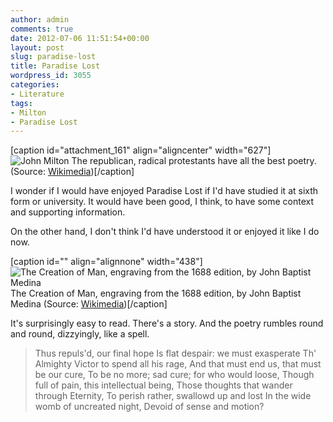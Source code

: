 ```yaml
---
author: admin
comments: true
date: 2012-07-06 11:51:54+00:00
layout: post
slug: paradise-lost
title: Paradise Lost
wordpress_id: 3055
categories:
- Literature
tags:
- Milton
- Paradise Lost
---
```


[caption id="attachment_161" align="aligncenter" width="627"]![John Milton](http://blog.leonpaternoster.com/wp-content/uploads/2012/07/milton1.jpg) The republican, radical protestants have all the best poetry. (Source: [Wikimedia](http://commons.wikimedia.org/wiki/File:John-milton.jpg?uselang=en-gb))[/caption]

I wonder if I would have enjoyed Paradise Lost if I'd have studied it at sixth form or university. It would have been good, I think, to have some context and supporting information.

On the other hand, I don't think I'd have understood it or enjoyed it like I do now.

[caption id="" align="alignnone" width="438"]![The Creation of Man, engraving from the 1688 edition, by John Baptist Medina](http://upload.wikimedia.org/wikipedia/commons/b/b8/MedinaPL3.jpg) The Creation of Man, engraving from the 1688 edition, by John Baptist Medina (Source: [Wikimedia](http://upload.wikimedia.org/wikipedia/commons/b/b8/MedinaPL3.jpg))[/caption]

It's surprisingly easy to read. There's a story. And the poetry rumbles round and round, dizzyingly, like a spell.


> Thus repuls'd, our final hope
Is flat despair: we must exasperate
Th' Almighty Victor to spend all his rage,
And that must end us, that must be our cure,
To be no more; sad cure; for who would loose,
Though full of pain, this intellectual being,
Those thoughts that wander through Eternity,
To perish rather, swallowd up and lost
In the wide womb of uncreated night,
Devoid of sense and motion?
